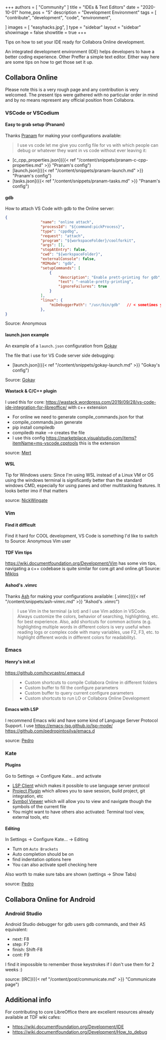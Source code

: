 +++
authors = [
    "Community"
]
title = "IDEs & Text Editors"
date = "2020-10-01"
home_pos = "5"
description = "Development Environment"
tags = [
    "contribute",
    "development",
    "code",
    "environment",

]
images = [
    "easyhacks.jpg",
]
type = "sidebar"
layout = "sidebar"
showimage = false
showtitle = true
+++

Tips on how to set your IDE ready for Collabora Online development.

<!--more-->

An integrated development environment (IDE) helps developers to have a better coding experience. Other Preffer a simple text editor. Either way here are some tips on how to get those set it up.

## Collabora Online
Please note this is a very rough page and any contribution is very welcomed. The present tips were gathered with no particular order in mind and by no means represent any official position from Collabora.

### VSCode or VSCodium
#### Easy to grab setup (Pranam)
Thanks [Pranam](https://github.com/lpranam) for making your configurations available:
> I use vs code let me give you config file for vs with which people can debug or whatever they want in vs code without ever leaving it:
* [c_cpp_properties.json]({{< ref "/content/snippets/pranam-c-cpp-properties.md" >}} "Pranam's config")
* [launch.json]({{< ref "/content/snippets/pranam-launch.md" >}} "Pranam's config")
* [tasks.json]({{< ref "/content/snippets/pranam-tasks.md" >}} "Pranam's config")

#### gdb
How to attach VS Code with gdb to the Online server:
```json
{
                "name": "online attach",
                "processId": "${command:pickProcess}",
                "type": "cppdbg",
                "request": "attach",
                "program": "${workspaceFolder}/coolforkit",
                "args": [],
                "stopAtEntry": false,
                "cwd": "${workspaceFolder}",
                "externalConsole": false,
                "MIMode": "gdb",
                "setupCommands": [
                    {
                        "description": "Enable prett-printing for gdb",
                        "text": "-enable-pretty-printing",
                        "ignoreFailures": true
                    }
                ],
                "linux": {
                    "miDebuggerPath": "/usr/bin/gdb"   // < sometimes you need some tricks for permissions
                },
}
```

Source: Anonymous
#### launch.json example
An example of a `launch.json` configuration from [Gokay](https://github.com/gokaysatir)

The file that i use for VS Code server side debugging:
* [launch.json]({{< ref "/content/snippets/gokay-launch.md" >}} "Gokay's config")

Source: [Gokay](https://github.com/gokaysatir)

#### Wastack & C/C++ plugin
I used this for core: https://wastack.wordpress.com/2019/09/28/vs-code-ide-integration-for-libreoffice/ with c++ extension
* For online we need to generate compile_commands.json for that
* compile_commands.json generate
* pip install compiledb
* compiledb make --> creates the file
* I use this config https://marketplace.visualstudio.com/items?itemName=ms-vscode.cpptools this is the extension

source: [Mert](https://github.com/merttumer)

#### WSL
Tip for Windows users: Since I'm using WSL instead of a Linux VM or OS using the windows terminal is significantly better than the standard windows CMD, especially for using panes and other multitasking features. It looks better imo if that matters

source: [NickWingate](https://github.com/NickWingate)

### Vim
#### Find it difficult
Find it hard for COOL development, VS Code is something I'd like to switch to
Source: Anonymous Vim user

#### TDF Vim tips
https://wiki.documentfoundation.org/Development/Vim has some vim tips, navigating a c++ codebase is quite similar for core.git and online.git
Source: [Miklos](https://github.com/vmiklos)

#### Ashod's .vimrc
Thanks [Ash](https://github.com/Ashod) for making your configurations available: [.vimrc]({{< ref "/content/snippets/ash-vimrc.md" >}} "Ashod's .vimrc")
> I use Vim in the terminal (a lot) and I use Vim addon in VSCode. Always customize the colors, behavior of searching, highlighting, etc. for best experience. Also, add shortcuts for common actions (e.g. highlighting multiple words in different colors is very useful when reading logs or complex code with many variables, use F2, F3, etc. to highlight different words in different colors for readability).


### Emacs
#### Henry's init.el
https://github.com/hcvcastro/.emacs.d
> * Custom shortcuts to compile Collabora Online in different folders
> * Custom buffer to fill the configure parameters
> * Custom buffer to query current configure parameters
> * Custom shortcuts to run LO or Collabora Online Development

#### Emacs with LSP
I recommend Emacs wiki and have some kind of Language Server Protocol Support. I use https://emacs-lsp.github.io/lsp-mode/
https://github.com/pedropintosilva/emacs.d

source: [Pedro](https://github.com/pedropintosilva/)

### Kate
#### Plugins
Go to Settings -> Configure Kate... and activate
* [LSP Client](https://docs.kde.org/stable5/en/kate/kate/kate-application-plugin-lspclient.html) which makes it possible to use language server protocol
* [Project Plugin](https://docs.kde.org/stable5/en/kate/kate/kate-application-plugin-projects.html) which allows you to save session, build project, git integration, etc
* [Symbol Viewer](https://docs.kde.org/stable5/en/kate/kate/kate-application-plugin-symbolviewer.html) which will allow you to view and navigate though the symbols of the current file
* You might want to have others also activated: Terminal tool view, external tools, etc

#### Editing
In Settings -> Configure Kate... -> Editing
* Turn on `Auto Brackets`
* Auto completion should be on
* find indentation options here
* You can also activate spell checking here

Also worth to make sure tabs are shown (settings -> Show Tabs)

source: [Pedro](https://github.com/pedropintosilva/)

## Collabora Online for Android
### Android Studio
Android Studio debugger for gdb users gdb commands, and their AS equivalent:

* next: F8
* step: F7
* finish: Shift-F8
* cont: F9

I find it impossible to remember those keystrokes if I don't use them for 2 weeks :)

source: [IRC]({{< ref "/content/post/communicate.md" >}} "Communicate page")


## Additional info
For contributing to core LibreOffice there are excellent resources already available at TDF wiki cafes:
* https://wiki.documentfoundation.org/Development/IDE
* https://wiki.documentfoundation.org/Development/How_to_debug
